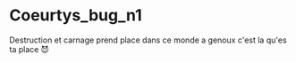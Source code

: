 # Coeurtys_bug_n1
Destruction et carnage prend place dans ce monde a genoux c'est la qu'es ta place 😈
